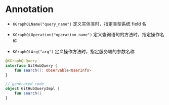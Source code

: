 # Annotation

- `KGraphQLName("query_name")` 定义实体类时，指定类型系统 field 名

- `KGraphQLOperation("operation_name")` 定义查询语句的方法时，指定操作名称

- `KGraphQLArg("arg")` 定义操作方法时，指定服务端的参数名称


```kotlin
@KGraphQLQuery
interface GitHubQuery {
    fun search(): Observable<UserInfo>
}
```

```kotlin
// generated code
object GitHubQueryImpl {
    fun search()
}
```